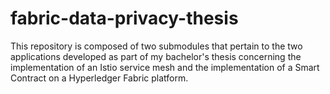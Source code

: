 # fabric-data-privacy-thesis
This repository is composed of two submodules that pertain to the two applications developed as part of my bachelor's thesis concerning the implementation of an Istio service mesh and the implementation of a Smart Contract on a Hyperledger Fabric platform.
